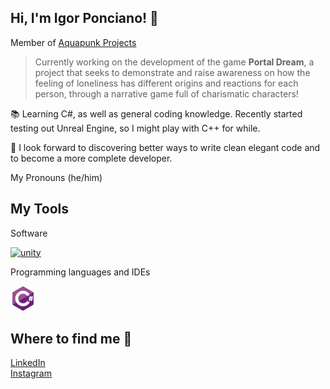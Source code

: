 ## Hi, I'm Igor Ponciano! 👋

Member of [Aquapunk Projects](https://linktr.ee/aquapunkprojects) <br>
> Currently working on the development of the game **Portal Dream**, a project that seeks to demonstrate and raise awareness on how the feeling of loneliness has different origins and reactions for each person, through a narrative game full of charismatic characters!

📚 Learning C#, as well as general coding knowledge. Recently started testing out Unreal Engine, so I might play with C++ for while.

📝 I look forward to discovering better ways to write clean elegant code and to become a more complete developer.

My Pronouns (he/him)

## My Tools

Software

<a href="https://unity.com/" target="_blank" rel="noreferrer"> <img src="https://www.vectorlogo.zone/logos/unity3d/unity3d-icon.svg" alt="unity" width="40" height="40"/> </a> </p>

Programming languages and IDEs
<p align="left"> <a href="https://www.w3schools.com/cs/" target="_blank" rel="noreferrer"> <img src="https://raw.githubusercontent.com/devicons/devicon/master/icons/csharp/csharp-original.svg" alt="csharp" width="40" height="40"/> </a> 
  
  

## Where to find me 👀

[LinkedIn](https://br.linkedin.com/in/igor-ponciano-0b866520b?original_referer=) <br>
[Instagram](https://www.instagram.com/igorponciano_dev/) <br>
